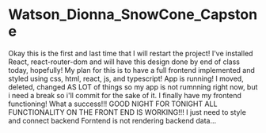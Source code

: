 # Watson_Dionna_SnowCone_Capstone
Okay this is the first and last time that I will restart the project! I've installed React, react-router-dom and will have this design done by end of class today, hopefully!
My plan for this is to have a full frontend implemented and styled using css, html, react, js, and typescript!
App is running!
I moved, deleted, changed AS LOT of things so my app is not rumnning right now, but i need a break so i'll commit for the sake of it.
I finally have my frontend functioning! What a success!!! GOOD NIGHT FOR TONIGHT
ALL FUNCTIONALITY ON THE FRONT END IS WORKING!!! I just need to style and connect backend 
Forntend is not rendering backend data...